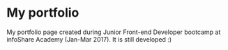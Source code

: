My portfolio
============

My portfolio page created during Junior Front-end Developer bootcamp at infoShare Academy (Jan-Mar 2017). It is still developed :)